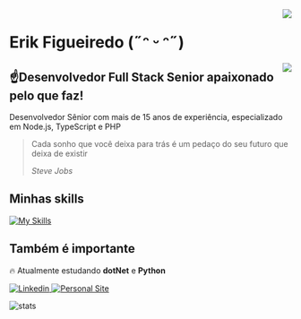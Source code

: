 <img align="right" src="https://visitor-badge.laobi.icu/badge?page_id=erikfig.php-do-zero" />

# Erik Figueiredo (˶ᵔ ᵕ ᵔ˶)

<img align="right" src="https://avatars.githubusercontent.com/u/4331013?v=4" />

## ☝Desenvolvedor Full Stack Senior apaixonado pelo que faz!

Desenvolvedor Sênior com mais de 15 anos de experiência, especializado em Node.js, TypeScript e PHP

>Cada sonho que você deixa para trás é um pedaço do seu futuro que deixa de existir</p>
>*Steve Jobs*

## Minhas skills

[![My Skills](https://skillicons.dev/icons?i=nodejs,nest,adonis,nextjs,nuxtjs,express,php,docker,kubernetes,nginx,mongodb,mysql,postgres,sqlite,js,html,css,nest,aws,gcp,githubactions,firebase,cypress,bitbucket,github,gitlab,deno,electron,materialui,linux,rabbitmq,redis,regex,sass,unreal,tailwind&perline=9)](https://skillicons.dev)

## Também é importante

🔥 Atualmente estudando **dotNet** e **Python**

[![Linkedin](https://img.shields.io/badge/linkedin-erik?style=for-the-badge&logo=linkedin&labelColor=%230e76a8&color=%230e76a8&link=https%3A%2F%2Fwww.linkedin.com%2Fin%2Ferik-figueiredo%2F)
](https://www.linkedin.com/in/erik-figueiredo/)
[![Personal Site](https://img.shields.io/badge/personal-site-erik?style=for-the-badge&labelColor=%230f172a&color=%230e76a8&link=https%3A%2F%2Fwww.linkedin.com%2Fin%2Ferik-figueiredo%2F)
](https://www.erikfigueiredo.com.br/)

![stats](https://github-readme-stats-salesp07.vercel.app/api/top-langs/?username=erikfig&hide=HTML&langs_count=8&layout=compact&theme=react&border_radius=10&size_weight=0.5&count_weight=0.5&exclude_repo=github-readme-stats)


